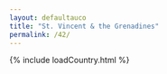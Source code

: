 ```yaml
---
layout: defaultauco
title: "St. Vincent & the Grenadines"
permalink: /42/
---
```


{% include loadCountry.html %}
